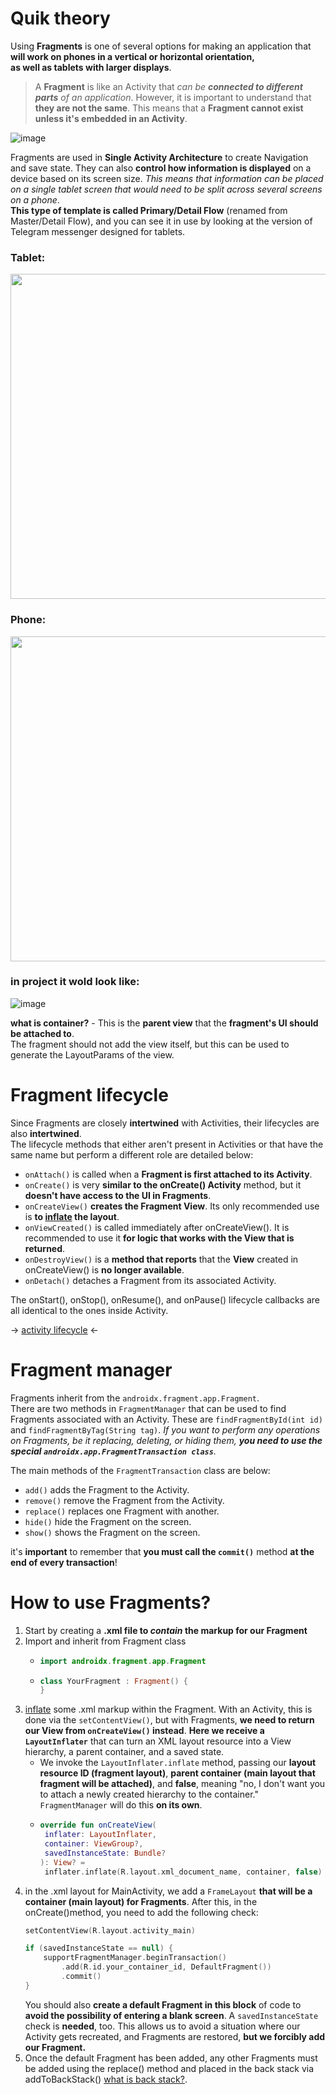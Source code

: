 # Quik theory
Using **Fragments** is one of several options for making an application that **will work on phones in a vertical or horizontal orientation,  
as well as tablets with larger displays**.

> A **Fragment** is like an Activity that _can be **connected to different parts** of an application_.
However, it is important to understand that **they are not the same**. This means that a **Fragment cannot exist unless it's embedded in an Activity**.

![image](https://user-images.githubusercontent.com/63263301/202905098-978e397d-2381-4050-9f59-9c049ca243f4.png)


Fragments are used in **Single Activity Architecture** to create Navigation and save state. 
They can also **control how information is displayed** on a device based on its screen size. _This means that information can be placed on a single tablet screen that would need to be split across several screens on a phone_.  
**This type of template is called Primary/Detail Flow** (renamed from Master/Detail Flow), and you can see it in use by looking at the version of Telegram messenger designed for tablets.

### Tablet:   
<div style= "text-align: left;"><img src="https://user-images.githubusercontent.com/63263301/202905488-14173b95-98a5-4b8c-91c2-b117da2f81ab.png" width="620" height="520"/></div>  

### Phone: 
<div style= "text-align: left;"><img src="https://user-images.githubusercontent.com/63263301/202905585-b7c45793-c114-4707-95ed-5a8f48a8e07a.png" width="620" height="520"/></div>

### in project it wold look like:  
![image](https://user-images.githubusercontent.com/63263301/202905882-d025aaf3-e6d4-4e87-9eb1-64abb631a6cc.png)


**what is container?** - This is the **parent view** that the **fragment's UI should be attached to**.  
The fragment should not add the view itself, but this can be used to generate the LayoutParams of the view.



# Fragment lifecycle

Since Fragments are closely **intertwined** with Activities, their lifecycles are also **intertwined**.  
The lifecycle methods that either aren't present in Activities or that have the same name but perform a different role are detailed below:

- `onAttach()` is called when a **Fragment is first attached to its Activity**.
- `onCreate()` is very **similar to the onCreate() Activity** method, but it **doesn't have access to the UI in Fragments**.
- `onCreateView()` **creates the Fragment View**. Its only recommended use is **to [inflate](https://github.com/KidPudel/android-starter-kit/blob/main/Android/inflate.md) the layout**.
- `onViewCreated()` is called immediately after onCreateView(). It is recommended to use it **for logic that works with the View that is returned**.
- `onDestroyView()` is a **method that reports** that the **View** created in onCreateView() is **no longer available**.
- `onDetach()` detaches a Fragment from its associated Activity.

The onStart(), onStop(), onResume(), and onPause() lifecycle callbacks are all identical to the ones inside Activity.

-> [activity lifecycle](https://github.com/KidPudel/android-starter-kit/blob/main/Android/activity.md) <-

# Fragment manager
Fragments inherit from the `androidx.fragment.app.Fragment`.  
There are two methods in `FragmentManager` that can be used to find Fragments associated with an Activity.
These are `findFragmentById(int id)` and `findFragmentByTag(String tag)`.
_If you want to perform any operations on Fragments, be it replacing, deleting, or hiding them, **you need to use the special `androidx.app.FragmentTransaction class`**._

The main methods of the `FragmentTransaction` class are below:
- `add()` adds the Fragment to the Activity.
- `remove()` remove the Fragment from the Activity.
- `replace()` replaces one Fragment with another.
- `hide()` hide the Fragment on the screen.
- `show()` shows the Fragment on the screen.

it's **important** to remember that **you must call the `commit()`** method **at the end of every transaction**!

# How to use Fragments?

1. Start by creating a **.xml file to _contain_ the markup for our Fragment**
2. Import and inherit from Fragment class
   - ```kotlin 
     import androidx.fragment.app.Fragment
     ```
   - ```kotlin 
     class YourFragment : Fragment() {
     }
     ```
3. [inflate](https://github.com/KidPudel/android-starter-kit/blob/main/Android/inflate.md) some .xml markup within the Fragment.
 With an Activity, this is done via the `setContentView()`, but with Fragments, **we need to return our View from `onCreateView()` instead**.
 **Here we receive a `LayoutInflater`** that can turn an XML layout resource into a View hierarchy, a parent container, and a saved state.
   - We invoke the `LayoutInflater.inflate` method, passing our **layout resource ID (fragment layout)**, **parent container (main layout that fragment will be attached)**, and **false**, meaning "no, I don't want you to attach a newly created hierarchy to the container." `FragmentManager` will do this **on its own**.
   - ```kotlin
     override fun onCreateView(
      inflater: LayoutInflater,
      container: ViewGroup?,
      savedInstanceState: Bundle?
     ): View? =
      inflater.inflate(R.layout.xml_document_name, container, false)
      ```
4. in the .xml layout for MainActivity, we add a `FrameLayout` **that will be a container (main layout) for Fragments**. After this, in the onCreate()method, you need to add the following check:
   ```kotlin
   setContentView(R.layout.activity_main)
   
   if (savedInstanceState == null) {
       supportFragmentManager.beginTransaction()
           .add(R.id.your_container_id, DefaultFragment())
           .commit()
   }
   ```
   You should also **create a default Fragment in this block** of code to **avoid the possibility of entering a blank screen**. 
   A `savedInstanceState` check is **needed**, too. This allows us to avoid a situation where our Activity gets recreated, and Fragments are restored, **but we forcibly add our Fragment.**
5. Once the default Fragment has been added, any other Fragments must be added using the replace() method and placed in the back stack via addToBackStack() [what is back stack?](https://github.com/KidPudel/android-starter-kit/blob/main/Android/task-and-back-stack.md).
